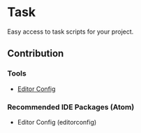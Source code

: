 
# Task

Easy access to task scripts for your project.

## Contribution

### Tools

- [Editor Config](https://editorconfig.org/)

### Recommended IDE Packages (Atom)

- Editor Config (editorconfig)

